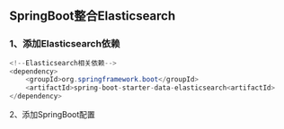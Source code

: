 ## SpringBoot整合Elasticsearch
### 1、添加Elasticsearch依赖
```java
<!--Elasticsearch相关依赖-->
<dependency>
    <groupId>org.springframework.boot</groupId>
    <artifactId>spring-boot-starter-data-elasticsearch<artifactId>
</dependency>
```
2、添加SpringBoot配置
```xml

```

